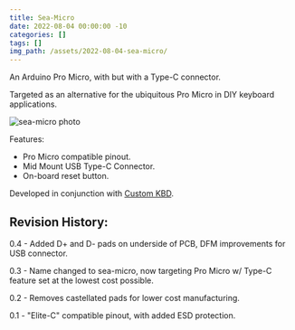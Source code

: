 ```yaml
---
title: Sea-Micro
date: 2022-08-04 00:00:00 -10
categories: []
tags: []
img_path: /assets/2022-08-04-sea-micro/
---
```


An Arduino Pro Micro, with but with a Type-C connector.

Targeted as an alternative for the ubiquitous Pro Micro in DIY keyboard applications.

![sea-micro photo](sea-micro.jpeg)

Features:
- Pro Micro compatible pinout.
- Mid Mount USB Type-C Connector.
- On-board reset button.

Developed in conjunction with [Custom KBD](https://customkbd.com/).

## Revision History:

0.4 - Added D+ and D- pads on underside of PCB, DFM improvements for USB connector.

0.3 - Name changed to sea-micro, now targeting Pro Micro w/ Type-C feature set at the lowest cost possible.

0.2 - Removes castellated pads for lower cost manufacturing.

0.1 - "Elite-C" compatible pinout, with added ESD protection.